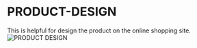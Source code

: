 # PRODUCT-DESIGN
This is helpful for design the product on the online shopping site.
![PRODUCT DESIGN](https://user-images.githubusercontent.com/102045195/184523217-1a3296b1-c183-4b50-ac0b-296239e1ad2e.png)

